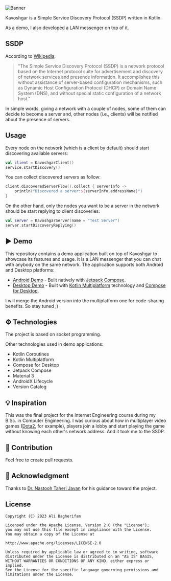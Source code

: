 ![Banner](https://raw.github.com/alibagherifam/kavoshgar/master/banner.png)

Kavoshgar is a Simple Service Discovery Protocol (SSDP) written in Kotlin.

As a demo, I also developed a LAN messenger on top of it.

## SSDP

According to [Wikipedia](https://en.wikipedia.org/wiki/Simple_Service_Discovery_Protocol):

> "The Simple Service Discovery Protocol (SSDP) is a network protocol based on the
> Internet protocol suite for advertisement and discovery of network services and
> presence information. It accomplishes this without assistance of server-based
> configuration mechanisms, such as Dynamic Host Configuration Protocol (DHCP) or
> Domain Name System (DNS), and without special static configuration of a network host."

In simple words, giving a network with a couple of nodes, some of them can decide to become a server
and, other nodes (i.e., clients) will be notified about the presence of servers.

## Usage

Every node on the network (which is a client by default) should start discovering available servers:

```kotlin
val client = KavoshgarClient()
service.startDiscovery()
```

You can collect discovered servers as follow:

```kotlin
client.discoveredServerFlow().collect { serverInfo ->
    println("Discovered a server:${serverInfo.addressName}")
}
```

On the other hand, only the nodes you want to be a server in the network should be start replying to
client discoveries:

```kotlin
val server = KavoshgarServer(name = "Test Server")
server.startDiscoveryReplying()
```

## ▶ Demo

This repository contains a demo application built on top of Kavoshgar to showcase its features and
usage. It is a LAN messenger that you can chat with anybody on the same network. The application
supports both Android and Desktop platforms:

- [Android Demo](https://github.com/alibagherifam/kavoshgar/tree/master/demo/android) - Built
  natively with [Jetpack Compose](https://developer.android.com/jetpack/compose).
- [Desktop Demo](https://github.com/alibagherifam/kavoshgar/tree/master/demo/desktop) - Built with
  [Kotlin Multiplatform](https://kotlinlang.org/docs/multiplatform.html) technology
  and [Compose for Desktop](https://www.jetbrains.com/lp/compose-desktop).

I will merge the Android version into the multiplatform one for code-sharing benefits. So stay tuned
;)

## ⚙ Technologies

The project is based on socket programming.

Other technologies used in demo applications:

- Kotlin Coroutines
- Kotlin Multiplatform
- Compose for Desktop
- Jetpack Compose
- Material 3
- AndroidX Lifecycle
- Version Catalog

## 💡 Inspiration

This was the final project for the Internet Engineering course during my B.Sc. in Computer
Engineering. I was curious about how in multiplayer video games ([Dota2](https://www.dota2.com), for
example), players join a lobby and start playing the game without knowing each other's network
address. And it took me to the SSDP.

## 🤝 Contribution

Feel free to create pull requests.

## 🙏 Acknowledgment

Thanks to [Dr. Nastooh Taheri Javan](https://scholar.google.com/citations?user=PmjCrgMAAAAJ&hl=en)
for his guidance toward the project.

License
-------

	Copyright (C) 2023 Ali Bagherifam

	Licensed under the Apache License, Version 2.0 (the "License");
	you may not use this file except in compliance with the License.
	You may obtain a copy of the License at

	http://www.apache.org/licenses/LICENSE-2.0

	Unless required by applicable law or agreed to in writing, software
	distributed under the License is distributed on an "AS IS" BASIS,
	WITHOUT WARRANTIES OR CONDITIONS OF ANY KIND, either express or implied.
	See the License for the specific language governing permissions and
	limitations under the License.
